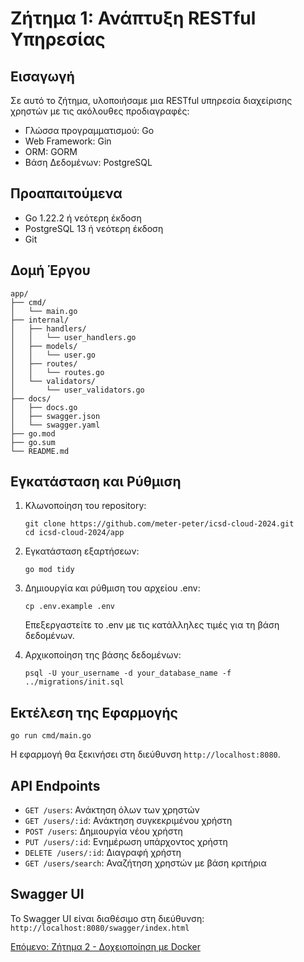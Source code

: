 # Ζήτημα 1: Ανάπτυξη RESTful Υπηρεσίας

## Εισαγωγή

Σε αυτό το ζήτημα, υλοποιήσαμε μια RESTful υπηρεσία διαχείρισης χρηστών με τις ακόλουθες προδιαγραφές:

- Γλώσσα προγραμματισμού: Go
- Web Framework: Gin
- ORM: GORM
- Βάση Δεδομένων: PostgreSQL

## Προαπαιτούμενα

- Go 1.22.2 ή νεότερη έκδοση
- PostgreSQL 13 ή νεότερη έκδοση
- Git

## Δομή Έργου

```
app/
├── cmd/
│   └── main.go
├── internal/
│   ├── handlers/
│   │   └── user_handlers.go
│   ├── models/
│   │   └── user.go
│   ├── routes/
│   │   └── routes.go
│   └── validators/
│       └── user_validators.go
├── docs/
│   ├── docs.go
│   ├── swagger.json
│   └── swagger.yaml
├── go.mod
├── go.sum
└── README.md
```

## Εγκατάσταση και Ρύθμιση

1. Κλωνοποίηση του repository:
   ```
   git clone https://github.com/meter-peter/icsd-cloud-2024.git
   cd icsd-cloud-2024/app
   ```

2. Εγκατάσταση εξαρτήσεων:
   ```
   go mod tidy
   ```

3. Δημιουργία και ρύθμιση του αρχείου .env:
   ```
   cp .env.example .env
   ```
   Επεξεργαστείτε το .env με τις κατάλληλες τιμές για τη βάση δεδομένων.

4. Αρχικοποίηση της βάσης δεδομένων:
   ```
   psql -U your_username -d your_database_name -f ../migrations/init.sql
   ```

## Εκτέλεση της Εφαρμογής

```
go run cmd/main.go
```

Η εφαρμογή θα ξεκινήσει στη διεύθυνση `http://localhost:8080`.

## API Endpoints

- `GET /users`: Ανάκτηση όλων των χρηστών
- `GET /users/:id`: Ανάκτηση συγκεκριμένου χρήστη
- `POST /users`: Δημιουργία νέου χρήστη
- `PUT /users/:id`: Ενημέρωση υπάρχοντος χρήστη
- `DELETE /users/:id`: Διαγραφή χρήστη
- `GET /users/search`: Αναζήτηση χρηστών με βάση κριτήρια

## Swagger UI

Το Swagger UI είναι διαθέσιμο στη διεύθυνση: `http://localhost:8080/swagger/index.html`


[Επόμενο: Ζήτημα 2 - Δοχειοποίηση με Docker](../zitima2-scripts/README.md)